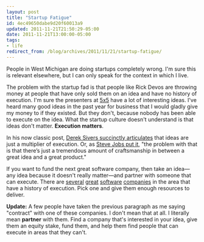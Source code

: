 ```yaml
---
layout: post
title: "Startup Fatigue"
id: 4ec49650dabe9d20f60013a9
updated: 2011-11-21T21:50:29-05:00
date: 2011-11-21T13:00:00-05:00
tags:
- life
redirect_from: /blog/archives/2011/11/21/startup-fatigue/
---
```


People in West Michigan are doing startups completely wrong. I'm sure this is relevant elsewhere, but I can only speak for the context in which I live.

The problem with the startup fad is that people like Rick Devos are throwing money at people that have only sold them on an idea and have no history of execution. I'm sure the presenters at [5x5](http://5x5night.com/) have a lot of interesting ideas. I've heard many good ideas in the past year for business that I would gladly give my money to if they existed. But they don't, because nobody has been able to execute on the idea. What the startup culture doesn't understand is that ideas don't matter. **Execution matters**.

In his now classic post, [Derek Sivers succinctly articulates](http://www.oreillynet.com/onlamp/blog/2005/08/ideas_are_just_a_multiplier_of.html) that ideas are just a multiplier of execution. Or, as [Steve Jobs put it](http://tech.fortune.cnn.com/2011/11/11/steve-jobs-the-parable-of-the-stones/), "the problem with that is that there’s just a tremendous amount of craftsmanship in between a great idea and a great product."

If you want to fund the next great software company, then take an idea—any idea because it doesn't really matter—and partner with someone that can execute. There are [several](http://www.mattblodgett.com/2007/03/software-consulting-companies-in-grand.html) [great](http://www.atomicobject.com/) [software](http://collectiveidea.com) [companies](http://mutuallyhuman.com) in the area that have a history of execution. Pick one and give them enough resources to deliver.

**Update:** A few people have taken the previous paragraph as me saying "contract" with one of these companies. I don't mean that at all. I literally mean **partner** with them. Find a company that's interested in your idea, give them an equity stake, fund them, and help them find people that can execute in areas that they can't.
